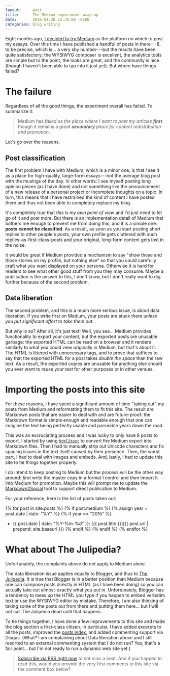 ```yaml
---
layout:     post
title:      The Medium experiment wrap-up
date:       2016-01-28 22:30:00 -0500
categories: blog writing
---
```


Eight months ago, [I decided to try
Medium](/blog/2015/05/24/hello-medium.html) as the platform on which to
post my essays.  Over this time I have published a handful of posts in
there---8, to be precise, which is... a very shy number---but the
results have been quite satisfactory: the WYSIWYG composer is excellent,
the analytics tools are simple but to the point, the looks are great, and
the community is nice (though I haven't been able to tap into it just yet).
But where have things failed?

# The failure

Regardless of all the good things, the experiment overall has failed.  To
summarize it:

> Medium has _failed as the place where I want to post my articles
> **first**_ though it remains a _great **secondary** place for content
> redistribution and promotion_.

Let's go over the reasons.

## Post classification

The first problem I have with Medium, which is a minor one, is that *I* see
it as a place for high-quality, large-form essays---not the average
blog post with the musings of the day.  In other words: I see myself
posting long opinion pieces (as I have done) and not something like the
announcement of a new release of a personal project or incomplete thoughts
on a topic.  In turn, this means that I have restrained the kind of content
I have posted there and thus not been able to completely replace my blog.

It's completely true that *this is my own point of view* and I'd just need
to let go of it and post more.  But there is an implementation detail of
Medium that bothers me enough to prevent me from doing this, and it is a
simple one: **posts cannot be classified**.  As a result, as soon as you
start posting short replies to other people's posts, your own profile gets
cluttered with such replies-as-first-class-posts and your original,
long-form content gets lost in the noise.

It would be great if Medium provided a mechanism to say "show these and
those stories on my profile, but nothing else" so that you could carefully
craft what you want displayed on your persona.  Otherwise it is hard for
readers to see what other good stuff from you they may consume.  Maybe a
publication is the answer to this, I don't know, but I don't really want
to dig further because of the second problem.

## Data liberation

The second problem, and this is a much more serious issue, is about data
liberation.  If you write first on Medium, your posts are stuck there
*unless you put significant effort to take them out*.

But why is so?  After all, it's just text!  Well, you see... Medium
provides functionality to export your content, but the exported posts are
unusable garbage: the exported HTML can be read on a browser and it renders
similarly to what you could view originally in Medium, but that's about it.
The HTML is littered with unnecessary tags, and to prove that suffices to
say that the exported HTML for a post takes *double the space* than the raw
text.  As a result, the exported copies are unusable for anything else
should you ever want to reuse *your text* for other purposes or in other
venues.

# Importing the posts into this site

For these reasons, I have spent a significant amount of time "taking out"
my posts from Medium and reformatting them to fit this site.  The result
are Markdown posts that are easier to deal with and are future-proof: the
Markdown format is simple enough and readable enough that one can imagine
the text being perfectly usable and parseable years down the road.

This was an excruciating process and I was lucky to only have 8 posts to
export.  I started by using
[`html2text`](https://pypi.python.org/pypi/html2text) to convert the Medium
export into Markdown files.  Then I had to manually strip out Unicode
characters and fix spacing issues in the text itself caused by their
presence.  Then, the worst part, I had to deal with images and embeds.
And, lastly, I had to update this site to tie things together properly.

I do intend to keep posting to Medium but the process will be the other way
around: *first* write the master copy in a format I control and *then*
import it into Medium for promotion.  Maybe this will prompt me to update
the [Markdown2Social](https://github.com/jmmv/markdown2social/) tool to
support direct publication to Medium.

For your reference, here is the list of posts taken out:

{% for post in site.posts %}
  {% if post.medium %}
    {% assign year = post.date | date: "%Y" %}
    {% if year == "2015" %}
* {{ post.date | date: "%Y-%m-%d" }}:
  [{{ post.title }}]({{ post.url | prepend: site.baseurl }})
    {% endif %}
  {% endif %}
{% endfor %}

# What about The Julipedia?

Unfortunately, the complaints above do not apply to Medium alone.

The data liberation issue applies equally to Blogger, and thus to [The
Julipedia](http://julipedia.meroh.net/).  It is true that Blogger is in a
better position than Medium because one can compose posts directly in HTML
(as I have been doing) so you can actually take out almost-exactly what you
put in.  Unfortunately, Blogger has a tendency to mess up the HTML you type
if you happen to embed verbatim text or use the WYSIWYG editor by mistake.
Therefore, I am also thinking of taking some of the posts out from there
and putting them here... but I will not call The Julipedia dead until that
happens.

To tie things together, I have done a few improvements to this site and
made the blog section a first-class citizen.  In particular, I have added
excerpts to all the posts, improved the [posts index](/blog), and added
commenting support via Disqus.  (What?  I am complaining about Data
liberation above and I still resorted to an external commenting system that
I do not run?  Yes, that's a fair point...  but I'm not ready to run a
dynamic web site yet.)

> [Subscribe via RSS right now](/feed.xml) to not miss a beat.  And if you
> happen to read this, would you provide the very first comments to this
> site via the comment box below?
